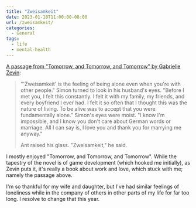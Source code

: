 ```yaml
---
title: "Zweisamkeit"
date: 2023-01-18T11:00:00-08:00
url: /zweisamkeit/
categories:
  - General
tags:
  - life
  - mental-health
---
```


[A passage from "Tomorrow, and Tomorrow, and Tomorrow" by Gabrielle Zevin](https://gabriellezevin.com/tomorrowx3/):

> "'Zweisamkeit' is the feeling of being alone even when you're with other people." Simon turned to look in his husband's eyes. "Before I met you, I felt this constantly. I felt it with my family, my friends, and every boyfriend I ever had. I felt it so often that I thought this was the nature of living. To be alive was to accept that you were fundamentally alone." Simon's eyes were moist. "I know I'm impossible, and I know you don't care about German words or marriage. All I can say is, I love you and thank you for marrying me anyway."
>
> Ant raised his glass. "Zweisamkeit," he said.

I mostly enjoyed "Tomorrow, and Tomorrow, and Tomorrow". While the tapestry of the novel is of game development (which hooked me initially), as Zevin puts it, it's really a book about work and love, which stuck with me; namely the passage above.

I'm so thankful for my wife and daughter, but I've had similar feelings of loneliness while in the company of others in other parts of my life for far too long. I resolve to change that this year.
